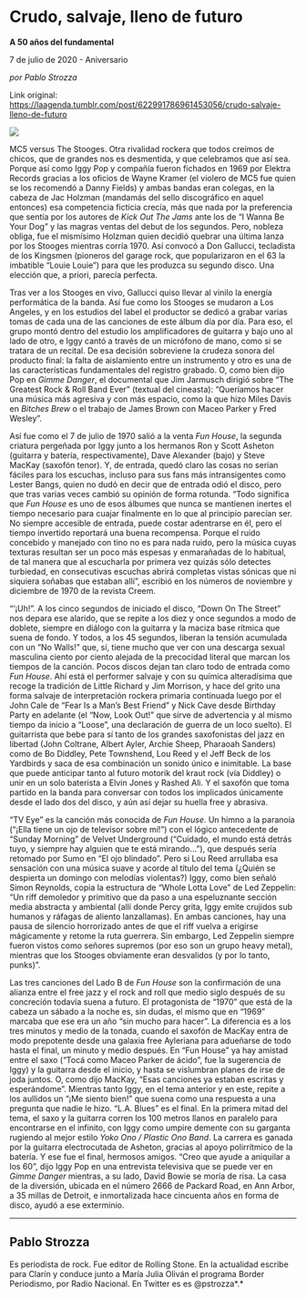 # Crudo, salvaje, lleno de futuro

**A 50 años del fundamental**

7 de julio de 2020 - Aniversario

_por Pablo Strozza_

Link original: https://laagenda.tumblr.com/post/622991786961453056/crudo-salvaje-lleno-de-futuro

![](https://64.media.tumblr.com/1877a80090c4821a987f941b9d5154b0/b2bc1d19c22b9226-80/s500x750/6093107dc8b67d792bc9479e233bd03fd72551cc.jpg)

MC5 versus The Stooges. Otra rivalidad rockera que todos creímos de chicos, que de grandes nos es desmentida, y que celebramos que así sea. Porque así como Iggy Pop y compañía fueron fichados en 1969 por Elektra Records gracias a los oficios de Wayne Kramer (el violero de MC5 fue quien se los recomendó a Danny Fields) y ambas bandas eran colegas, en la cabeza de Jac Holzman (mandamás del sello discográfico en aquel entonces) esa competencia ficticia crecía, más que nada por la preferencia que sentía por los autores de *Kick Out The Jams* ante los de “I Wanna Be Your Dog” y las magras ventas del debut de los segundos. Pero, nobleza obliga, fue el mismísimo Holzman quien decidió quebrar una última lanza por los Stooges mientras corría 1970. Así convocó a Don Gallucci, tecladista de los Kingsmen (pioneros del garage rock, que popularizaron en el 63 la imbatible “Louie Louie”) para que les produzca su segundo disco. Una elección que, a priori, parecía perfecta.

Tras ver a los Stooges en vivo, Gallucci quiso llevar al vinilo la energía performática de la banda. Así fue como los Stooges se mudaron a Los Angeles, y en los estudios del label el productor se dedicó a grabar varias tomas de cada una de las canciones de este álbum día por día. Para eso, el grupo montó dentro del estudio los amplificadores de guitarra y bajo uno al lado de otro, e Iggy cantó a través de un micrófono de mano, como si se tratara de un recital. De esa decisión sobreviene la crudeza sonora del producto final: la falta de aislamiento entre un instrumento y otro es una de las características fundamentales del registro grabado. O, como bien dijo Pop en *Gimme Danger*, el documental que Jim Jarmusch dirigió sobre “The Greatest Rock & Roll Band Ever” (textual del cineasta): “Queríamos hacer una música más agresiva y con más espacio, como la que hizo Miles Davis en *Bitches Brew* o el trabajo de James Brown con Maceo Parker y Fred Wesley”. 

Así fue como el 7 de julio de 1970 salió a la venta *Fun House*, la segunda criatura pergeñada por Iggy junto a los hermanos Ron y Scott Asheton (guitarra y batería, respectivamente), Dave Alexander (bajo) y Steve MacKay (saxofón tenor). Y, de entrada, quedó claro las cosas no serían fáciles para los escuchas, incluso para sus fans más intransigentes como Lester Bangs, quien no dudó en decir que de entrada odió el disco, pero que tras varias veces cambió su opinión de forma rotunda. “Todo significa que *Fun House* es uno de esos álbumes que nunca se mantienen inertes el tiempo necesario para cuajar finalmente en lo que al principio parecían ser. No siempre accesible de entrada, puede costar adentrarse en él, pero el tiempo invertido reportará una buena recompensa. Porque el ruido concebido y manejado con tino no es para nada ruido, pero la música cuyas texturas resultan ser un poco más espesas y enmarañadas de lo habitual, de tal manera que al escucharla por primera vez quizás sólo detectes turbiedad, en consecutivas escuchas abrirá completas vistas sónicas que ni siquiera soñabas que estaban allí”, escribió en los números de noviembre y diciembre de 1970 de la revista Creem. 

“’¡Uh!”. A los cinco segundos de iniciado el disco, “Down On The Street” nos depara ese alarido, que se repite a los diez y once segundos a modo de doblete, siempre en diálogo con la guitarra y la maciza base rítmica que suena de fondo. Y todos, a los 45 segundos, liberan la tensión acumulada con un “No Walls!” que, sí, tiene mucho que ver con una descarga sexual masculina ciento por ciento alejada de la precocidad literal que marcan los tiempos de la canción. Pocos discos dejan tan claro todo de entrada como *Fun House*. Ahí está el performer salvaje y con su química alteradísima que recoge la tradición de Little Richard y Jim Morrison, y hace del grito una forma salvaje de interpretación rockera primaria continuada luego por el John Cale de “Fear Is a Man’s Best Friend” y Nick Cave desde Birthday Party en adelante (el “Now, Look Out!” que sirve de advertencia y al mismo tiempo da inicio a “Loose”, una declaración de guerra de un loco suelto). El guitarrista que bebe para sí tanto de los grandes saxofonistas del jazz en libertad (John Coltrane, Albert Ayler, Archie Sheep, Pharaoah Sanders) como de Bo Diddley, Pete Townshend, Lou Reed y el Jeff Beck de los Yardbirds y saca de esa combinación un sonido único e inimitable. La base que puede anticipar tanto al futuro motorik del kraut rock (vía Diddley) o unir en un solo baterista a Elvin Jones y Rashed Ali. Y el saxofón que toma partido en la banda para conversar con todos los implicados únicamente desde el lado dos del disco, y aún así dejar su huella free y abrasiva.



“TV Eye” es la canción más conocida de *Fun House*. Un himno a la paranoia (“¡Ella tiene un ojo de televisor sobre mí!”) con el lógico antecedente de “Sunday Morning” de Velvet Underground (“Cuidado, el mundo está detrás tuyo, y siempre hay alguien que te está mirando…”), que después sería retomado por Sumo en “El ojo blindado”. Pero si Lou Reed arrullaba esa sensación con una música suave y acorde al título del tema (¿Quién se despierta un domingo con melodías violentas?) Iggy, como bien señaló Simon Reynolds, copia la estructura de “Whole Lotta Love” de Led Zeppelin: “Un riff demoledor y primitivo que da paso a una espeluznante sección media abstracta y ambiental (allí donde Percy grita, Iggy emite crujidos sub humanos y ráfagas de aliento lanzallamas). En ambas canciones, hay una pausa de silencio horrorizado antes de que el riff vuelva a erigirse mágicamente y retome la ruta guerrera. Sin embargo, Led Zeppelin siempre fueron vistos como señores supremos (por eso son un grupo heavy metal), mientras que los Stooges obviamente eran desvalidos (y por lo tanto, punks)”. 

Las tres canciones del Lado B de *Fun House* son la confirmación de una alianza entre el free jazz y el rock and roll que medio siglo después de su concreción todavía suena a futuro. El protagonista de “1970” que está de la cabeza un sábado a la noche es, sin dudas, el mismo que en “1969” marcaba que ese era un año “sin mucho para hacer”. La diferencia es a los tres minutos y medio de la tonada, cuando el saxofón de MacKay entra de modo prepotente desde una galaxia free Ayleriana para adueñarse de todo hasta el final, un minuto y medio después. En “Fun House” ya hay amistad entre el saxo (“Tocá como Maceo Parker de ácido”, fue la sugerencia de Iggy) y la guitarra desde el inicio, y hasta se vislumbran planes de irse de joda juntos. O, como dijo MacKay, “Esas canciones ya estaban escritas y esperándome”. Mientras tanto Iggy, en el tema anterior y en este, repite a los aullidos un “¡Me siento bien!” que suena como una respuesta a una pregunta que nadie le hizo. “L.A. Blues” es el final. En la primera mitad del tema, el saxo y la guitarra corren los 100 metros llanos en paralelo para encontrarse en el infinito, con Iggy como umpire demente con su garganta rugiendo al mejor estilo *Yoko Ono / Plastic Ono Band*. La carrera es ganada por la guitarra electrocutada de Asheton, gracias al apoyo polirrítmico de la batería. Y ese fue el final, hermosos amigos. “Creo que ayude a aniquilar a los 60”, dijo Iggy Pop en una entrevista televisiva que se puede ver en *Gimme Danger* mientras, a su lado, David Bowie se moría de risa. La casa de la diversión, ubicada en el número 2666 de Packard Road, en Ann Arbor, a 35 millas de Detroit, e inmortalizada hace cincuenta años en forma de disco, ayudó a ese exterminio. 

  




---

 Pablo Strozza
--------------

 Es periodista de rock. Fue editor de Rolling Stone. En la actualidad escribe para Clarín y conduce junto a María Julia Oliván el programa Border Periodismo, por Radio Nacional. En Twitter es es @pstrozza*.*

